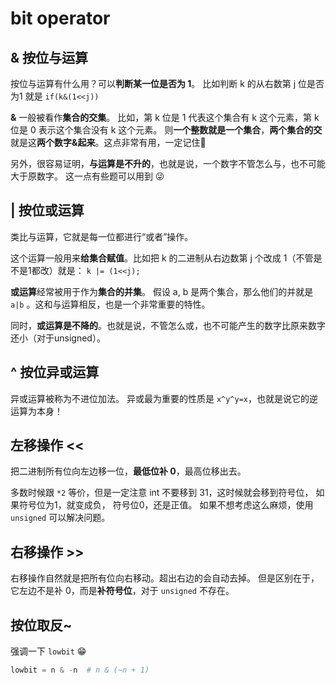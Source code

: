 # bit operator

## & 按位与运算

按位与运算有什么用？可以**判断某一位是否为 1**。
比如判断 k 的从右数第 j 位是否为1 就是 `if(k&(1<<j))`

**&** 一般被看作**集合的交集**。
比如，第 k 位是 1 代表这个集合有 k 这个元素，第 k 位是 0 表示这个集合没有 k 这个元素。
则**一个整数就是一个集合**，**两个集合的交**就是这**两个数字&起来**。这点非常有用，一定记住👏

另外，很容易证明，**与运算是不升的**，也就是说，一个数字不管怎么与，也不可能大于原数字。
这一点有些题可以用到 😜

## | 按位或运算

类比与运算，它就是每一位都进行“或者”操作。

这个运算一般用来**给集合赋值**。比如把 k 的二进制从右边数第 j 个改成 1（不管是不是1都改）就是：
`k |= (1<<j);`

**或运算**经常被用于作为**集合的并集**。
假设 a, b 是两个集合，那么他们的并就是 `a|b` 。这和与运算相反，也是一个非常重要的特性。

同时，**或运算是不降的**。也就是说，不管怎么或，也不可能产生的数字比原来数字还小（对于unsigned）。

## ^ 按位异或运算

异或运算被称为不进位加法。
异或最为重要的性质是 `x^y^y=x`，也就是说它的逆运算为本身！

## 左移操作 <<

把二进制所有位向左边移一位，**最低位补 0**，最高位移出去。

多数时候跟 `*2` 等价，但是一定注意 int 不要移到 31，这时候就会移到符号位， 
如果符号位为1，就变成负， 符号位0，还是正值。 
如果不想考虑这么麻烦，使用 `unsigned` 可以解决问题。

## 右移操作 >>

右移操作自然就是把所有位向右移动。超出右边的会自动去掉。
但是区别在于，它左边不是补 0，而是**补符号位**，对于 `unsigned` 不存在。


## 按位取反~

强调一下 `lowbit` 😁

```python
lowbit = n & -n  # n & (~n + 1)
```



